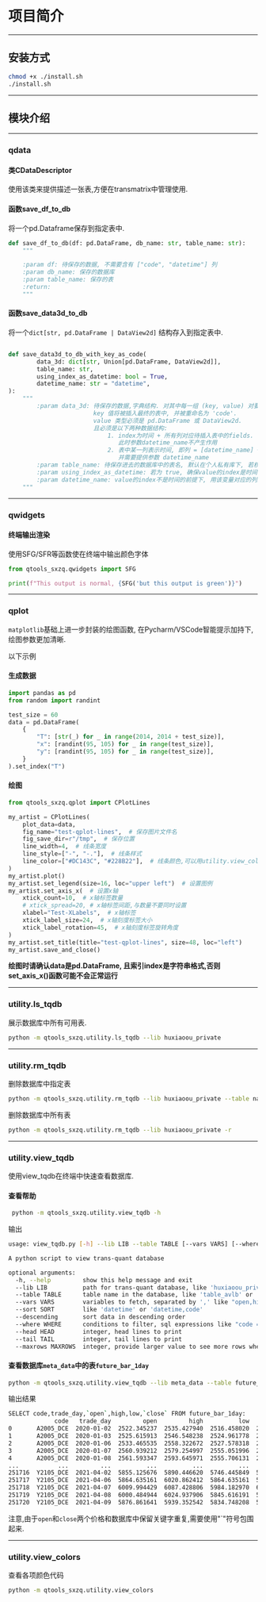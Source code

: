 # 项目简介

---

## 安装方式

```bash
chmod +x ./install.sh
./install.sh
```

---
## 模块介绍

---
### qdata

#### 类CDataDescriptor

使用该类来提供描述一张表,方便在transmatrix中管理使用.

#### 函数save_df_to_db

将一个pd.Dataframe保存到指定表中.

```python
def save_df_to_db(df: pd.DataFrame, db_name: str, table_name: str):
    """

    :param df: 待保存的数据, 不需要含有 ["code", "datetime"] 列
    :param db_name: 保存的数据库
    :param table_name: 保存的表
    :return:
    """
```

#### 函数save_data3d_to_db

将一个`dict[str, pd.DataFrame | DataView2d]` 结构存入到指定表中.

```python

def save_data3d_to_db_with_key_as_code(
        data_3d: dict[str, Union[pd.DataFrame, DataView2d]],
        table_name: str,
        using_index_as_datetime: bool = True,
        datetime_name: str = "datetime",
):
    """
        :param data_3d: 待保存的数据,字典结构. 对其中每一组 (key, value) 对要求:
                        key 值将被插入最终的表中, 并被重命名为 'code'.
                        value 类型必须是 pd.DataFrame 或 DataView2d.
                        且必须是以下两种数据结构:
                            1. index为时间 + 所有列对应待插入表中的fields. 在这种情况下设置 using_index_as_datetime = True,
                               此时参数datetime_name不产生作用
                            2. 表中某一列表示时间, 即列 = [datetime_name] + fields. 在这种情况下设置 set using_index_as_datetime = False.
                               并需要提供参数 datetime_name
        :param table_name: 待保存进去的数据库中的表名, 默认在个人私有库下, 若权限允许可以是 "other_db.table_name"结构
        :param using_index_as_datetime: 若为 true, 确保value的index是时间. 否则用下面的参数datetime_name来指定时间列.
        :param datetime_name: value的index不是时间的前提下, 用该变量对应的列来表示时间.
    """

```



---
### qwidgets

#### 终端输出渲染

使用SFG/SFR等函数使在终端中输出颜色字体

```python
from qtools_sxzq.qwidgets import SFG

print(f"This output is normal, {SFG('but this output is green')}")
```

---
### qplot

`matplotlib`基础上进一步封装的绘图函数, 在Pycharm/VSCode智能提示加持下, 绘图参数更加清晰.

以下示例

#### 生成数据
```python
import pandas as pd
from random import randint

test_size = 60
data = pd.DataFrame(
    {
        "T": [str(_) for _ in range(2014, 2014 + test_size)],
        "x": [randint(95, 105) for _ in range(test_size)],
        "y": [randint(95, 105) for _ in range(test_size)],
    }
).set_index("T")
```

#### 绘图
```python
from qtools_sxzq.qplot import CPlotLines

my_artist = CPlotLines(
    plot_data=data,
    fig_name="test-qplot-lines",  # 保存图片文件名
    fig_save_dir=r"/tmp",  # 保存位置
    line_width=4,  # 线条宽度
    line_style=["-", "-."],  # 线条样式
    line_color=["#DC143C", "#228B22"],  # 线条颜色,可以用utility.view_colors查看更多颜色
)
my_artist.plot()
my_artist.set_legend(size=16, loc="upper left")  # 设置图例
my_artist.set_axis_x(  # 设置x轴
    xtick_count=10,  # x轴标签数量
    # xtick_spread=20, # x轴标签间距,与数量不要同时设置
    xlabel="Test-XLabels",  # x轴标签
    xtick_label_size=24,  # x轴刻度标签大小
    xtick_label_rotation=45,  # x轴刻度标签旋转角度
)
my_artist.set_title(title="test-qplot-lines", size=48, loc="left")
my_artist.save_and_close()
```

**绘图时请确认data是pd.DataFrame, 且索引index是字符串格式,否则set_axis_x()函数可能不会正常运行**

---
### utility.ls_tqdb

展示数据库中所有可用表.

```bash
python -m qtools_sxzq.utility.ls_tqdb --lib huxiaoou_private
```

---
### utility.rm_tqdb

删除数据库中指定表

```bash
python -m qtools_sxzq.utility.rm_tqdb --lib huxiaoou_private --table name_of_table_to_remove
```

删除数据库中所有表

```bash
python -m qtools_sxzq.utility.rm_tqdb --lib huxiaoou_private -r
```

---
### utility.view_tqdb

使用view_tqdb在终端中快速查看数据库.

#### 查看帮助

```bash
 python -m qtools_sxzq.utility.view_tqdb -h
```

输出

```bash
usage: view_tqdb.py [-h] --lib LIB --table TABLE [--vars VARS] [--where WHERE] [--head HEAD] [--tail TAIL] [--maxrows MAXROWS]

A python script to view trans-quant database

optional arguments:
  -h, --help         show this help message and exit
  --lib LIB          path for trans-quant database, like 'huxiaoou_private' or 'meta_data'
  --table TABLE      table name in the database, like 'table_avlb' or 'future_bar_1day'
  --vars VARS        variables to fetch, separated by ',' like "open,high,low,close", if not provided then fetch all.
  --sort SORT        like 'datetime' or 'datetime,code'
  --descending       sort data in descending order
  --where WHERE      conditions to filter, sql expressions like "code = 'A9999_DCE'" AND datetime >= '2024-10-01 09:00:00'
  --head HEAD        integer, head lines to print
  --tail TAIL        integer, tail lines to print
  --maxrows MAXROWS  integer, provide larger value to see more rows when print outcomes
```

#### 查看数据库`meta_data`中的表`future_bar_1day`

```bash
python -m qtools_sxzq.utility.view_tqdb --lib meta_data --table future_bar_1day --vars 'code,trade_day,`open`,high,low,`close`'
```

输出结果

```bash
SELECT code,trade_day,`open`,high,low,`close` FROM future_bar_1day:
             code   trade_day         open         high          low        close
0       A2005_DCE  2020-01-02  2522.345237  2535.427940  2516.458020  2525.615913
1       A2005_DCE  2020-01-03  2525.615913  2546.548238  2524.961778  2536.082076
2       A2005_DCE  2020-01-06  2533.465535  2558.322672  2527.578318  2557.014401
3       A2005_DCE  2020-01-07  2560.939212  2579.254997  2555.051996  2561.593347
4       A2005_DCE  2020-01-08  2561.593347  2593.645971  2555.706131  2586.450484
...           ...         ...          ...          ...          ...          ...
251716  Y2105_DCE  2021-04-02  5855.125676  5890.446620  5746.445849  5882.295633
251717  Y2105_DCE  2021-04-06  5864.635161  6020.862412  5864.635161  5980.107477
251718  Y2105_DCE  2021-04-07  6009.994429  6087.428806  5984.182970  6000.484944
251719  Y2105_DCE  2021-04-08  6000.484944  6024.937906  5845.616191  5867.352157
251720  Y2105_DCE  2021-04-09  5876.861641  5939.352542  5834.748208  5849.691685
```

注意,由于`open`和`close`两个价格和数据库中保留关键字重复,需要使用"`"符号包围起来.

---
### utility.view_colors

查看各项颜色代码

```bash
python -m qtools_sxzq.utility.view_colors
```